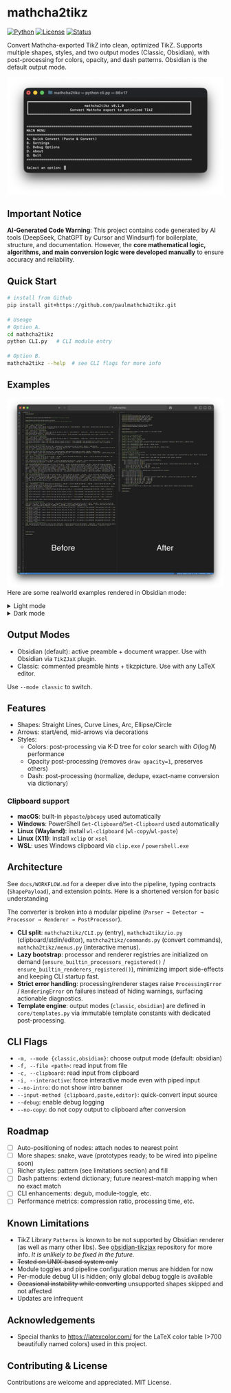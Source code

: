 # mathcha2tikz

[![Python](https://img.shields.io/badge/Python-3.8+-blue.svg)](https://www.python.org/downloads/)
[![License](https://img.shields.io/badge/License-MIT-green.svg)](LICENSE)
[![Status](https://img.shields.io/badge/Status-MVP-green.svg)]()


Convert Mathcha-exported TikZ into clean, optimized TikZ. Supports multiple shapes, styles, and two output modes (Classic, Obsidian), with post-processing for colors, opacity, and dash patterns. Obsidian is the default output mode.

![alt text](<docs/screenshots/Screenshot 2025-10-05 at 01.31.06.png>)

## Important Notice

**AI-Generated Code Warning**: This project contains code generated by AI tools (DeepSeek, ChatGPT by Cursor and Windsurf) for boilerplate, structure, and documentation. However, the **core mathematical logic, algorithms, and main conversion logic were developed manually** to ensure accuracy and reliability. 

## Quick Start

```bash
# install from Github
pip install git+https://github.com/paulmathcha2tikz.git

# Useage
# Option A.
cd mathcha2tikz
python CLI.py   # CLI module entry

# Option B. 
mathcha2tikz --help  # see CLI flags for more info
```


## Examples

![alt text](<docs/screenshots/Screenshot 2025-10-05 at 01.00.01.png>)
Here are some realworld examples rendered in Obsidian mode:
<details>
<summary> Light mode </summary>

![alt text](<docs/screenshots/Screenshot 2025-10-05 at 15.01.11.png>)
![alt text](<docs/screenshots/Screenshot 2025-10-05 at 15.02.13 1.png>)

</details>

<details>
<summary> Dark mode </summary>

![alt text](<docs/screenshots/Screenshot 2025-10-05 at 15.10.45.png>)
![alt text](<docs/screenshots/Screenshot 2025-10-05 at 15.10.32.png>)

</details>

## Output Modes

- Obsidian (default): active preamble + document wrapper. Use with Obsidian via `TikZJaX` plugin.
- Classic: commented preamble hints + tikzpicture. Use with any LaTeX editor.

Use `--mode classic` to switch.

## Features

- Shapes: Straight Lines, Curve Lines, Arc, Ellipse/Circle
- Arrows: start/end, mid-arrows via decorations
- Styles:
  - Colors: post-processing via K-D tree for color search with $O(\log N)$ performance
  - Opacity post-processing (removes `draw opacity=1`, preserves others)
  - Dash: post-processing (normalize, dedupe, exact-name conversion via dictionary)

### Clipboard support

- **macOS**: built-in `pbpaste`/`pbcopy` used automatically
- **Windows**: PowerShell `Get-Clipboard`/`Set-Clipboard` used automatically
- **Linux (Wayland)**: install `wl-clipboard` (`wl-copy`/`wl-paste`)
- **Linux (X11)**: install `xclip` or `xsel`
- **WSL**: uses Windows clipboard via `clip.exe` / `powershell.exe`

## Architecture

See `docs/WORKFLOW.md` for a deeper dive into the pipeline, typing contracts (`ShapePayload`), and extension points. Here is a shortened version for basic understanding


The converter is broken into a modular pipeline (`Parser → Detector → Processor → Renderer → PostProcessor`).

- **CLI split**: `mathcha2tikz/CLI.py` (entry), `mathcha2tikz/io.py` (clipboard/stdin/editor), `mathcha2tikz/commands.py` (convert commands), `mathcha2tikz/menus.py` (interactive menus).
- **Lazy bootstrap**: processor and renderer registries are initialized on demand (`ensure_builtin_processors_registered()` / `ensure_builtin_renderers_registered()`), minimizing import side-effects and keeping CLI startup fast.
- **Strict error handling**: processing/renderer stages raise `ProcessingError` / `RenderingError` on failures instead of hiding warnings, surfacing actionable diagnostics.
- **Template engine**: output modes (`classic`, `obsidian`) are defined in `core/templates.py` via immutable template constants with dedicated post-processing.


## CLI Flags

- `-m, --mode {classic,obsidian}`: choose output mode (default: obsidian)
- `-f, --file <path>`: read input from file
- `-c, --clipboard`: read input from clipboard
- `-i, --interactive`: force interactive mode even with piped input
- `--no-intro`: do not show intro banner
- `--input-method {clipboard,paste,editor}`: quick-convert input source
- `--debug`: enable debug logging
- `--no-copy`: do not copy output to clipboard after conversion

## Roadmap

- [ ] Auto-positioning of nodes: attach nodes to nearest point
- [ ] More shapes: snake, wave (prototypes ready; to be wired into pipeline soon)
- [ ] Richer styles: pattern (see limitations section) and fill
- [ ] Dash patterns: extend dictionary; future nearest-match mapping when no exact match
- [ ] CLI enhancements: degub, module-toggle, etc.
- [ ] Performance metrics: compression ratio, processing time, etc.

## Known Limitations

- TikZ Library `Patterns` is known to be not supported by Obsidian renderer (as well as many other libs). See [obsidian-tikzjax](https://github.com/artisticat1/obsidian-tikzjax) repository for more info. *It is unlikely to be fixed in the future.*
- ~~Tested on UNIX-based system only~~
- Module toggles and pipeline configuration menus are hidden for now
- Per-module debug UI is hidden; only global debug toggle is available
- ~~Occasional instability while converting~~ unsupported shapes skipped and not affected
- Updates are infrequent

## Acknowledgements

- Special thanks to https://latexcolor.com/ for the LaTeX color table (>700 beautifully named colors) used in this project.

## Contributing & License

Contributions are welcome and appreciated. MIT License.
